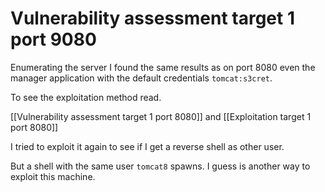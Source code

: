 # Vulnerability assessment target 1 port 9080

Enumerating the server I found the same results as on port 8080 even the manager application with the default credentials `tomcat:s3cret`.

To see the exploitation method read.

[[Vulnerability assessment target 1 port 8080]] and [[Exploitation target 1 port 8080]]

I tried to exploit it again to see if I get a reverse shell as other user.

But a shell with the same user `tomcat8` spawns. I guess is another way to exploit this machine.